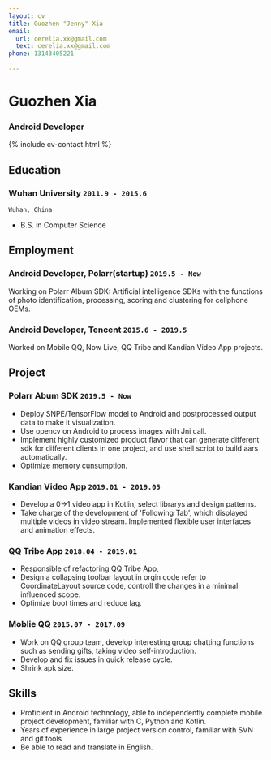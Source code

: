 ```yaml
---
layout: cv
title: Guozhen "Jenny" Xia
email:
  url: cerelia.xx@gmail.com
  text: cerelia.xx@gmail.com
phone: 13143405221
  
---
```


# Guozhen **Xia**
### Android Developer 
<!--
include contact information from the front matter
Supported arguments:
    - homepage: url, text
    - phone
    - email
-->

{% include cv-contact.html %}

## Education

### **Wuhan University** `2011.9 - 2015.6`

```
Wuhan, China
```

- B.S. in Computer Science



## Employment

### **Android Developer, Polarr(startup)** `2019.5 - Now`

Working on Polarr Album SDK: Artificial intelligence SDKs with the functions of photo identification, processing, scoring and clustering for cellphone OEMs. 


### **Android Developer, Tencent** `2015.6 - 2019.5`

Worked on Mobile QQ, Now Live, QQ Tribe and Kandian Video App projects.




## Project

### **Polarr Abum SDK** `2019.5 - Now`

- Deploy SNPE/TensorFlow model to Android and postprocessed output data to make it visualization.
- Use opencv on Android to process images with Jni call.
- Implement highly customized product flavor that can generate different sdk for different clients in one project, and use shell script to build aars automatically.
- Optimize memory cunsumption.



### **Kandian Video App** `2019.01 - 2019.05`

- Develop a 0->1 video app in Kotlin, select librarys and design patterns.
- Take charge of the development of 'Following Tab', which displayed multiple videos in video stream. Implemented flexible user interfaces and animation effects.


### **QQ Tribe App** `2018.04 - 2019.01`

- Responsible of refactoring QQ Tribe App, 
- Design a collapsing toolbar layout in orgin code refer to CoordinateLayout source code,  controll the changes in a minimal influenced scope.
- Optimize boot times and reduce lag.


### **Moblie QQ** `2015.07 - 2017.09`

- Work on QQ group team, develop interesting group chatting functions such as sending gifts, taking video self-introduction.
- Develop and fix issues in quick release cycle.
- Shrink apk size.



## Skills

- Proficient in Android technology, able to independently complete mobile project development, familiar with C, Python and Kotlin.
- Years of experience in large project version control, familiar with SVN and git tools
- Be able to read and translate in English.



<!-- ### Footer

Last updated: April 2020 -->
